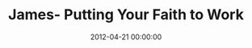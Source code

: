 ---
layout: series
series: "James- Putting Your Faith to Work"
permalink: "/james- putting-your-faith-to-work/"
title: James- Putting Your Faith to Work
date: 2012-04-21 00:00:00
endDate: 2012-05-19 00:00:00
description: "Sometimes there's a gap between what we say we believe and what we actually do. So for six weeks we're digging into the book of Jamesto workshop with a master craftsman who teaches practical ways to turn head knowledge into hands-on reality."
src: "http://s3.amazonaws.com/crossroads-media/images/legacy/content/James_90x90.jpg"
---